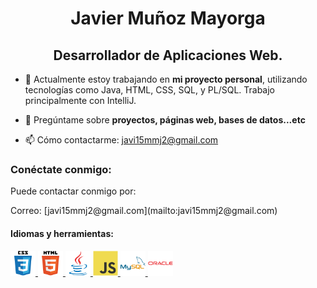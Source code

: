 <h1 align="center">Javier Muñoz Mayorga</h1>
<h2 align="center">Desarrollador de Aplicaciones Web.</h2>

- 🔭 Actualmente estoy trabajando en **mi proyecto personal**, utilizando tecnologías como Java, HTML, CSS, SQL, y PL/SQL. Trabajo principalmente con IntelliJ.

- 💬 Pregúntame sobre **proyectos, páginas web, bases de datos...etc**

- 📫 Cómo contactarme: [javi15mmj2@gmail.com](mailto:javi15mmj2@gmail.com)

<h3 align="left">Conéctate conmigo:</h3>
<p align="left">Puede contactar conmigo por:</p>
<p align="left">Correo: [javi15mmj2@gmail.com](mailto:javi15mmj2@gmail.com)</p>


<h4 align="left">Idiomas y herramientas:</h4>
<p align="left"> 
  <a href="https://www.w3schools.com/css/" target="_blank" rel="noreferrer"> <img src="https://raw.githubusercontent.com/devicons/devicon/master/icons/css3/css3-original-wordmark.svg" alt="css3" width="40" height="40"/> </a>
  <a href="https://www.w3.org/html/" target="_blank" rel="noreferrer"> <img src="https://raw.githubusercontent.com/devicons/devicon/master/icons/html5/html5-original-wordmark.svg" alt="html5" width="40" height="40"/> </a>
  <a href="https://www.java.com" target="_blank" rel="noreferrer"> <img src="https://raw.githubusercontent.com/devicons/devicon/master/icons/java/java-original.svg" alt="java" width="40" height="40"/> </a>
  <a href="https://developer.mozilla.org/en-US/docs/Web/JavaScript" target="_blank" rel="noreferrer"> <img src="https://raw.githubusercontent.com/devicons/devicon/master/icons/javascript/javascript-original.svg" alt="javascript" width="40" height="40"/> </a>
  <a href="https://www.mysql.com/" target="_blank" rel="noreferrer"> <img src="https://raw.githubusercontent.com/devicons/devicon/master/icons/mysql/mysql-original-wordmark.svg" alt ="mysql" width="40" height="40"/> </a>
  <a href="https://www.oracle.com/" target="_blank" rel="noreferrer"> <img src="https://raw.githubusercontent.com/devicons/devicon/master/icons/oracle/oracle-original.svg" alt="oracle" width="40" height="40"/> </a>
</p>

